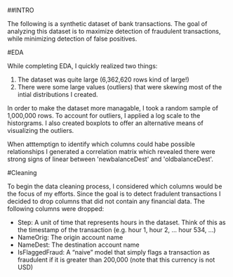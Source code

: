 ##INTRO

The following is a synthetic dataset of bank transactions. The goal of analyzing this dataset is to maximize detection of fraudulent transactions, while minimizing detection of false positives.


#EDA

While completing EDA, I quickly realized two things:
1. The dataset was quite large (6,362,620 rows kind of large!)
2. There were some large values (outliers) that were skewing most of the intial distributions I created.

In order to make the dataset more managable, I took a random sample of 1,000,000 rows.
To account for outliers, I applied a log scale to the historgrams. I also created boxplots to offer an alternative means of visualizing the outliers.

When atttemptign to identify which columns could habe possible relationships I generated a correlation matrix which revealed there were strong signs of linear between 'newbalanceDest' and 'oldbalanceDest'.

#Cleaning

To begin the data cleaning process, I considered which columns would be the focus of my efforts. Since the goal is to detect fradulent transactions I decided to drop columns that did not contain any financial data. The following columns were dropped:

- Step: A unit of time that represents hours in the dataset. Think of this as the timestamp
of the transaction (e.g. hour 1, hour 2, ... hour 534, ...)
- NameOrig: The origin account name
- NameDest: The destination account name
- IsFlaggedFraud: A “naive” model that simply flags a transaction as fraudulent if it is
greater than 200,000 (note that this currency is not USD)